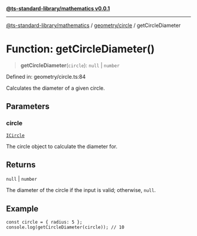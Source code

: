 [**@ts-standard-library/mathematics v0.0.1**](../../../README.md)

***

[@ts-standard-library/mathematics](../../../README.md) / [geometry/circle](../README.md) / getCircleDiameter

# Function: getCircleDiameter()

> **getCircleDiameter**(`circle`): `null` \| `number`

Defined in: geometry/circle.ts:84

Calculates the diameter of a given circle.

## Parameters

### circle

[`ICircle`](../interfaces/ICircle.md)

The circle object to calculate the diameter for.

## Returns

`null` \| `number`

The diameter of the circle if the input is valid; otherwise, `null`.

## Example

```
const circle = { radius: 5 };
console.log(getCircleDiameter(circle)); // 10
```
